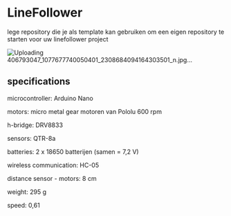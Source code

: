 # LineFollower

lege repository die je als template kan gebruiken om een eigen repository te starten voor uw linefollower project

![Uploading 406793047_1077677740050401_2308684094164303501_n.jpg…]()

  
## specifications

microcontroller: Arduino Nano

motors: micro metal gear motoren van Pololu 600 rpm

h-bridge: DRV8833

sensors: QTR-8a

batteries: 2 x 18650 batterijen (samen = 7,2 V)

wireless communication: HC-05

distance sensor - motors: 8 cm

weight: 295 g

speed: 0,61

